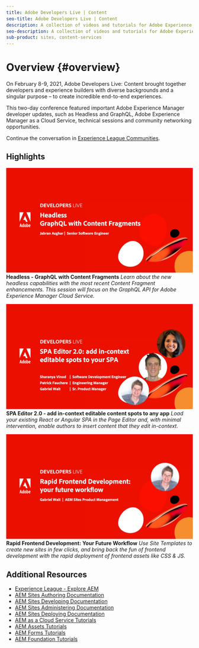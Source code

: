 ```yaml
---
title: Adobe Developers Live | Content
seo-title: Adobe Developers Live | Content
description: A collection of videos and tutorials for Adobe Experience Manager Sites. 
seo-description: A collection of videos and tutorials for Adobe Experience Manager Sites
sub-product: sites, content-services
---
```


# Overview {#overview}

On February 8-9, 2021, Adobe Developers Live: Content brought together developers and experience builders with diverse backgrounds and a singular purpose – to create incredible end-to-end experiences.

This two-day conference featured important Adobe Experience Manager developer updates, such as Headless and GraphQL, Adobe Experience Manager as a Cloud Service, technical sessions and community networking opportunities.

Continue the conversation in [Experience League Communities](http://adobe.ly/36Yd3v6).

## Highlights

[![image](/help/events/assets/331280.jpg)](headless-graphql-content-fragments.md)**Headless - GraphQL with Content Fragments**
 *Learn about the new headless capabilities with the most recent Content Fragment enhancements. This session will focus on the GraphQL API for Adobe Experience Manager Cloud Service.*

[![image](/help/events/assets/331743.jpg)](spa-editor-2-0.md)
**SPA Editor 2.0 - add in-context editable content spots to any app**
*Load your existing React or Angular SPA in the Page Editor and, with minimal intervention, enable authors to insert content that they edit in-context.*

[![image](/help/events/assets/331737.jpg)](rapid-frontend-devlopment.md)
**Rapid Frontend Development: Your Future Workflow**
*Use Site Templates to create new sites in few clicks, and bring back the fun of frontend development with the rapid deployment of frontend assets like CSS & JS.*

## Additional Resources

* [Experience League - Explore AEM](https://experienceleague.adobe.com/#recommended/solutions/experience-manager)
* [AEM Sites Authoring Documentation](https://helpx.adobe.com/experience-manager/6-5/sites/authoring/user-guide.html)
* [AEM Sites Developing Documentation](https://helpx.adobe.com/experience-manager/6-5/sites/developing/user-guide.html)
* [AEM Sites Administering Documentation](https://helpx.adobe.com/experience-manager/6-5/sites/administering/user-guide.html)
* [AEM Sites Deploying Documentation](https://helpx.adobe.com/experience-manager/6-5/sites/deploying/user-guide.html)
* [AEM as a Cloud Service Tutorials](https://experienceleague.adobe.com/docs/experience-manager-learn/cloud-service/overview.md)
* [AEM Assets Tutorials](https://experienceleague.adobe.com/docs/experience-manager-learn/assets/overview.md)
* [AEM Forms Tutorials](https://experienceleague.adobe.com/docs/experience-manager-learn/forms/overview.md)
* [AEM Foundation Tutorials](https://experienceleague.adobe.com/docs/experience-manager-learn/foundation/overview.md)
